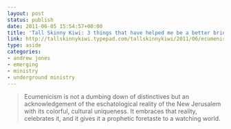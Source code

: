 ```yaml
---
layout: post
status: publish
date: 2011-06-05 15:54:57+00:00
title: 'Tall Skinny Kiwi: 3 things that have helped me be a better bridge builder.'
link: http://tallskinnykiwi.typepad.com/tallskinnykiwi/2011/06/ecumenism-building-bridges-in-the-christian-world.html?utm_source=feedburner&utm_medium=feed&utm_campaign=Feed%3A+Tallskinnykiwi+%28TallSkinnyKiwi%29
type: aside
categories:
- andrew jones
- emerging
- ministry
- underground ministry
---
```


> Ecumenicism is not a dumbing down of distinctives but an acknowledgement of the eschatological reality of the New Jerusalem with its colorful, cultural uniqueness. It embraces that reality, celebrates it, and it gives it a prophetic foretaste to a watching world.
